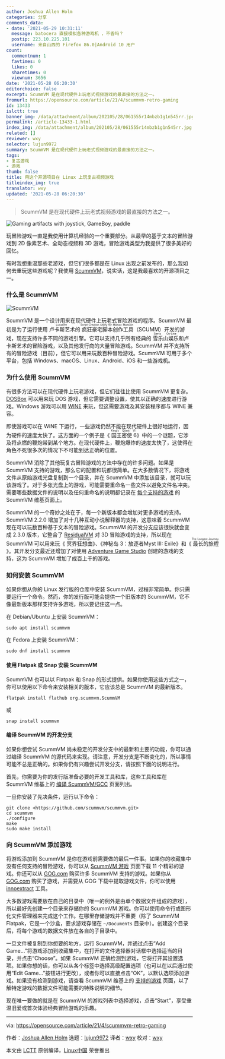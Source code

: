 ```yaml
---
author: Joshua Allen Holm
categories: 分享
comments_data:
- date: '2021-05-29 10:31:11'
  message: batocera 直接模拟各种游戏机 ，不香吗？
  postip: 223.10.225.101
  username: 来自山西的 Firefox 86.0|Android 10 用户
count:
  commentnum: 1
  favtimes: 0
  likes: 0
  sharetimes: 0
  viewnum: 3656
date: '2021-05-28 06:20:30'
editorchoice: false
excerpt: ScummVM 是在现代硬件上玩老式视频游戏的最直接的方法之一。
fromurl: https://opensource.com/article/21/4/scummvm-retro-gaming
id: 13433
islctt: true
banner_img: /data/attachment/album/202105/28/061555r14mbzb1g1n545rr.jpg
permalink: /article-13433-1.html
index_img: /data/attachment/album/202105/28/061555r14mbzb1g1n545rr.jpg.thumb.jpg
related: []
reviewer: wxy
selector: lujun9972
summary: ScummVM 是在现代硬件上玩老式视频游戏的最直接的方法之一。
tags:
- 复古游戏
- 游戏
thumb: false
title: 用这个开源项目在 Linux 上玩复古视频游戏
titleindex_img: true
translator: wxy
updated: '2021-05-28 06:20:30'
---
```



> 
> ScummVM 是在现代硬件上玩老式视频游戏的最直接的方法之一。
> 
> 
> 


![](/data/attachment/album/202105/28/061555r14mbzb1g1n545rr.jpg "Gaming artifacts with joystick, GameBoy, paddle")


玩冒险游戏一直是我使用计算机经验的一个重要部分。从最早的基于文本的冒险游戏到 2D 像素艺术、全动态视频和 3D 游戏，冒险游戏类型为我提供了很多美好的回忆。


有时我想重温那些老游戏，但它们很多都是在 Linux 出现之前发布的，那么我如何去重玩这些游戏呢？我使用 [ScummVM](https://www.scummvm.org/)，说实话，这是我最喜欢的开源项目之一。


### 什么是 ScummVM


![ScummVM](/data/attachment/album/202105/28/062031ub4ahsahi7jbasat.png "ScummVM")


ScummVM 是一个设计用来在现代硬件上玩老式冒险游戏的程序。ScummVM 最初是为了运行使用<ruby> 卢卡斯艺术 <rt>  LucasArt </rt></ruby>的<ruby> 疯狂豪宅脚本创作工具 <rt>  Script Creation Utility for Maniac Mansion </rt></ruby>（SCUMM）开发的游戏，现在支持许多不同的游戏引擎。它可以支持几乎所有经典的<ruby> 雪乐山娱乐 <rt>  Sierra On-Line </rt></ruby>和卢卡斯艺术的冒险游戏，以及其他发行商的大量冒险游戏。ScummVM 并不支持所有的冒险游戏（目前），但它可以用来玩数百种冒险游戏。ScummVM 可用于多个平台，包括 Windows、macOS、Linux、Android、iOS 和一些游戏机。


### 为什么使用 ScummVM


有很多方法可以在现代硬件上玩老游戏，但它们往往比使用 ScummVM 更复杂。[DOSBox](https://www.dosbox.com/) 可以用来玩 DOS 游戏，但它需要调整设置，使其以正确的速度进行游戏。Windows 游戏可以用 [WINE](https://www.winehq.org/) 来玩，但这需要游戏及其安装程序都与 WINE 兼容。


即使游戏可以在 WINE 下运行，一些游戏仍然不能在现代硬件上很好地运行，因为硬件的速度太快了。这方面的一个例子是《<ruby> 国王密使 6 <rt>  King's Quest VI </rt></ruby>》中的一个谜题，它涉及将点燃的鞭炮带到某个地方。在现代硬件上，鞭炮爆炸的速度太快了，这使得在角色不死很多次的情况下不可能到达正确的位置。


ScummVM 消除了其他玩复古冒险游戏的方法中存在的许多问题。如果是 ScummVM 支持的游戏，那么它的配置和玩都很简单。在大多数情况下，将游戏文件从原始游戏光盘复制到一个目录，并在 ScummVM 中添加该目录，就可以玩该游戏了。对于多张光盘上的游戏，可能需要重命名一些文件以避免文件名冲突。需要哪些数据文件的说明以及任何重命名的说明都记录在 [每个支持的游戏](https://wiki.scummvm.org/index.php?title=Category:Supported_Games) 的 ScummVM 维基页面上。


ScummVM 的一个奇妙之处在于，每一个新版本都会增加对更多游戏的支持。ScummVM 2.2.0 增加了对十几种互动小说解释器的支持，这意味着 ScummVM 现在可以玩数百种基于文本的冒险游戏。ScummVM 的开发分支应该很快就会变成 2.3.0 版本，它整合了 [ResidualVM](https://www.residualvm.org/) 对 3D 冒险游戏的支持，所以现在 ScummVM 可以用来玩《<ruby> 冥界狂想曲 <rt>  Grim Fandango </rt></ruby>》、《神秘岛 3：放逐者Myst III: Exile》和《<ruby> 最长的旅程 <rt>  The Longest Journey </rt></ruby>》。其开发分支最近还增加了对使用 [Adventure Game Studio](https://www.adventuregamestudio.co.uk/) 创建的游戏的支持，这为 ScummVM 增加了成百上千的游戏。


### 如何安装 ScummVM


如果你想从你的 Linux 发行版的仓库中安装 ScummVM，过程非常简单。你只需要运行一个命令。然而，你的发行版可能会提供一个旧版本的 ScummVM，它不像最新版本那样支持许多游戏，所以要记住这一点。


在 Debian/Ubuntu 上安装 ScummVM：



```
sudo apt install scummvm

```

在 Fedora 上安装 ScummVM：



```
sudo dnf install scummvm

```

#### 使用 Flatpak 或 Snap 安装 ScummVM


ScummVM 也可以以 Flatpak 和 Snap 的形式提供。如果你使用这些方式之一，你可以使用以下命令来安装相关的版本，它应该总是 ScummVM 的最新版本。



```
flatpak install flathub org.scummvm.ScummVM

```

或



```
snap install scummvm

```

#### 编译 ScummVM 的开发分支


如果你想尝试 ScummVM 尚未稳定的开发分支中的最新和主要的功能，你可以通过编译 ScummVM 的源代码来实现。请注意，开发分支是不断变化的，所以事情可能不总是正确的。如果你仍有兴趣尝试开发分支，请按照下面的说明进行。


首先，你需要为你的发行版准备必要的开发工具和库，这些工具和库在 ScummVM 维基上的 [编译 ScummVM/GCC](https://wiki.scummvm.org/index.php/Compiling_ScummVM/GCC) 页面列出。


一旦你安装了先决条件，运行以下命令：



```
git clone <https://github.com/scummvm/scummvm.git>
cd scummvm
./configure
make
sudo make install

```

### 向 ScummVM 添加游戏


将游戏添加到 ScummVM 是你在游戏前需要做的最后一件事。如果你的收藏集中没有任何支持的冒险游戏，你可以从 [ScummVM 游戏](https://www.scummvm.org/games/) 页面下载 11 个精彩的游戏。你还可以从 [GOG.com](https://www.gog.com/) 购买许多 ScummVM 支持的游戏。如果你从 [GOG.com](http://GOG.com) 购买了游戏，并需要从 GOG 下载中提取游戏文件，你可以使用 [innoextract](https://constexpr.org/innoextract/) 工具。


大多数游戏需要放在自己的目录中（唯一的例外是由单个数据文件组成的游戏），所以最好先创建一个目录来存储你的 ScummVM 游戏。你可以使用命令行或图形化文件管理器来完成这个工作。在哪里存储游戏并不重要（除了 ScummVM Flatpak，它是一个沙盒，要求游戏存储在 `~/Documents` 目录中）。创建这个目录后，将每个游戏的数据文件放在各自的子目录中。


一旦文件被复制到你想要的地方，运行 ScummVM，并通过点击“Add Game…”将游戏添加到收藏集中，在打开的文件选择器对话框中选择适当的目录，并点击“Choose”。如果 ScummVM 正确检测到游戏，它将打开其设置选项。如果你想的话，你可以从各个标签中选择高级配置选项（也可以在以后通过使用“Edit Game…”按钮进行更改），或者你可以直接点击“OK”，以默认选项添加游戏。如果没有检测到游戏，请查看 ScummVM 维基上的 [支持的游戏](https://wiki.scummvm.org/index.php/Category:Supported_Games) 页面，以了解特定游戏的数据文件可能需要的特殊说明的细节。


现在唯一要做的就是在 ScummVM 的游戏列表中选择游戏，点击“Start”，享受重温旧爱或首次体验经典冒险游戏的乐趣。




---


via: <https://opensource.com/article/21/4/scummvm-retro-gaming>


作者：[Joshua Allen Holm](https://opensource.com/users/holmja) 选题：[lujun9972](https://github.com/lujun9972) 译者：[wxy](https://github.com/wxy) 校对：[wxy](https://github.com/wxy)


本文由 [LCTT](https://github.com/LCTT/TranslateProject) 原创编译，[Linux中国](https://linux.cn/) 荣誉推出